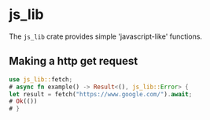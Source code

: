 # js_lib

The `js_lib` crate provides simple 'javascript-like' functions.

## Making a http get request

```rust
use js_lib::fetch;
# async fn example() -> Result<(), js_lib::Error> {
let result = fetch("https://www.google.com/").await;
# Ok(())
# }
```